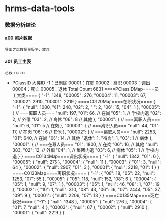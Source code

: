 # hrms-data-tools

### 数据分析结论
#### a00 照片数据
    导出之后数据量极少，放弃


#### a01 员工主表
    总数：6831
* PClassID 大类ID
    -1：已删除
    00001：在职
    00002：离职
    00003：调出
    00004：死亡
    00005：退休
Total Count 6831
====PClassIDMap====员工大类====
{
  "-1": 1348,
  "00005": 276,
  "00004": 11,
  "00003": 67,
  "00002": 2910,
  "00001": 2219
}
====C0120Map====在职状况====
{
  "-1": {
    "null": 1080,
    "01": 248,
    "02": 2,
    " ": 2,
    "06": 15,
    "04": 1
  },
  "00005": {    // ===离职人员===
    "null": 197,
    "01": 66, // 在岗
    "05": 1,  // 学校内退
    "02": 2,  // 外借
    "03": 2,  // 病休
    "06": 8   // 其他
  },
  "00004": {    // ===离职人员===
    "null": 6,
    "01": 5   // 在岗
  },
  "00003": {    // ===离职人员===
    "null": 44,
    "01": 17, // 在岗
    "06": 6   // 其他
  },
  "00002": {    // ===离职人员===
    "null": 2253,
    "01": 640,  // 在岗
    "06": 14,   // 其他
    "退休": 1,
    "待岗": 1,
    "03": 1     // 病休
  },
  "00001": {     // ===在职人员===
    "01": 1800,  // 在岗
    "06": 16,    // 其他
    "null": 383, 
    "02": 12,    // 外借
    "04": 1,     // 集团内退
    "03": 6,     // 病休
    "05": 1      // 学校内退
  }
}
====C0134Map====调出状况====
{
  "-1": {
    "null": 1342,
    "01": 6
  },
  "00005": {
    "null": 276
  },
  "00004": {
    "null": 11
  },
  "00003": {
    "01": 3,
    "null": 64
  },
  "00002": {
    "null": 2907,
    "01": 3
  },
  "00001": {
    "null": 2218,
    "01": 1
  }
}
====C0133Map====离职状况====
{
  "-1": {
    "08": 18,
    "05": 22,
    "null": 1253,
    "07": 55
  },
  "00005": {
    "05": 118,
    "null": 152,
    "08": 6
  },
  "00004": {
    "05": 1,
    "null": 9,
    "07": 1
  },
  "00003": {
    "05": 1,
    "null": 46,
    "08": 1,
    "07": 19
  },
  "00002": {
    "10": 1,
    "null": 310,
    "08": 43,
    "06": 66,
    "07": 2444,
    "05": 37,
    "09": 9
  },
  "00001": {
    "null": 2206,
    "07": 13
  }
}
====C0135Map====死亡状况====
{
  "-1": {
    "null": 1348
  },
  "00005": {
    "null": 276
  },
  "00004": {
    "01": 7,
    "null": 4
  },
  "00003": {
    "null": 67
  },
  "00002": {
    "null": 2910
  },
  "00001": {
    "null": 2219
  }
}
